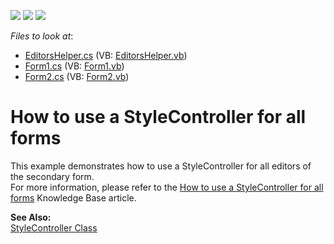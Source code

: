 <!-- default badges list -->
![](https://img.shields.io/endpoint?url=https://codecentral.devexpress.com/api/v1/VersionRange/128622665/10.1.6%2B)
[![](https://img.shields.io/badge/Open_in_DevExpress_Support_Center-FF7200?style=flat-square&logo=DevExpress&logoColor=white)](https://supportcenter.devexpress.com/ticket/details/E745)
[![](https://img.shields.io/badge/📖_How_to_use_DevExpress_Examples-e9f6fc?style=flat-square)](https://docs.devexpress.com/GeneralInformation/403183)
<!-- default badges end -->
<!-- default file list -->
*Files to look at*:

* [EditorsHelper.cs](./CS/EditorsHelper.cs) (VB: [EditorsHelper.vb](./VB/EditorsHelper.vb))
* [Form1.cs](./CS/Form1.cs) (VB: [Form1.vb](./VB/Form1.vb))
* [Form2.cs](./CS/Form2.cs) (VB: [Form2.vb](./VB/Form2.vb))
<!-- default file list end -->
# How to use a StyleController for all forms


<p>This example demonstrates how to use a StyleController for all editors of the secondary form.<br />
For more information, please refer to the <a href="https://www.devexpress.com/Support/Center/p/A137">How to use a StyleController for all forms</a> Knowledge Base article.</p><p><strong>See Also:</strong><br />
<a href="http://documentation.devexpress.com/#WindowsForms/clsDevExpressXtraEditorsStyleControllertopic">StyleController Class</a></p>

<br/>


